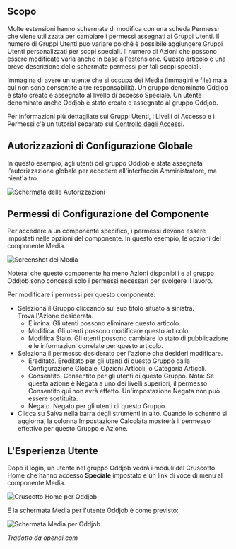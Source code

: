 <!-- Filename: Help4.x:Edit_Permissions / Display title: Modifica Permessi -->

## Scopo

Molte estensioni hanno schermate di modifica con una scheda Permessi che viene utilizzata per cambiare
i permessi assegnati ai Gruppi Utenti. Il numero di Gruppi Utenti può variare
poiché è possibile aggiungere Gruppi Utenti personalizzati per scopi speciali. Il
numero di Azioni che possono essere modificate varia anche in base all'estensione. Questo articolo
è una breve descrizione delle schermate permessi per tali scopi
speciali.

Immagina di avere un utente che si occupa dei Media (immagini e file) ma
a cui non sono consentite altre responsabilità. Un gruppo denominato Oddjob è stato
creato e assegnato al livello di accesso Speciale. Un utente denominato anche Oddjob è stato
creato e assegnato al gruppo Oddjob.

Per informazioni più dettagliate sui Gruppi Utenti, i Livelli di Accesso e i Permessi
c'è un tutorial separato sul [Controllo degli Accessi](jdocmanual?article=user/users/access-control).

## Autorizzazioni di Configurazione Globale

In questo esempio, agli utenti del gruppo Oddjob è stata assegnata
l'autorizzazione globale per accedere all'interfaccia Amministratore, ma nient'altro.

![Schermata delle Autorizzazioni](../../../it/images/common-elements/global-configuration-permissions-tab.png)

## Permessi di Configurazione del Componente

Per accedere a un componente specifico, i permessi devono essere impostati nelle opzioni del componente.
In questo esempio, le opzioni del componente Media.

![Screenshot dei Media](../../../it/images/common-elements/media-options-permissions-tab.png)

Noterai che questo componente ha meno Azioni disponibili e al gruppo Oddjob
sono concessi solo i permessi necessari per svolgere il lavoro.

Per modificare i permessi per questo componente:

* Seleziona il Gruppo cliccando sul suo titolo situato a sinistra.<br>
    Trova l'Azione desiderata.
    * Elimina. Gli utenti possono eliminare questo articolo.
    * Modifica. Gli utenti possono modificare questo articolo.
    * Modifica Stato. Gli utenti possono cambiare lo stato di pubblicazione e le informazioni correlate per questo articolo.
* Seleziona il permesso desiderato per l'azione che desideri modificare.
    * Ereditato. Ereditato per gli utenti di questo Gruppo dalla Configurazione Globale, Opzioni Articoli, o Categoria Articoli.
    * Consentito. Consentito per gli utenti di questo Gruppo. Nota: Se questa azione è Negata a uno dei livelli superiori, il permesso Consentito qui non avrà effetto. Un'impostazione Negata non può essere sostituita.
    * Negato. Negato per gli utenti di questo Gruppo.
* Clicca su Salva nella barra degli strumenti in alto. Quando lo schermo si aggiorna, la colonna Impostazione Calcolata mostrerà il permesso effettivo per questo Gruppo e Azione.

## L'Esperienza Utente

Dopo il login, un utente nel gruppo Oddjob vedrà i moduli del Cruscotto Home
che hanno accesso **Speciale** impostato e un link di voce di menu al componente Media.

![Cruscotto Home per Oddjob](../../../it/images/common-elements/home-dashboard-for-oddjob.png)

E la schermata Media per l'utente Oddjob è come previsto:

![Schermata Media per Oddjob](../../../it/images/common-elements/media-screen-for-oddjob.png)

*Tradotto da openai.com*

